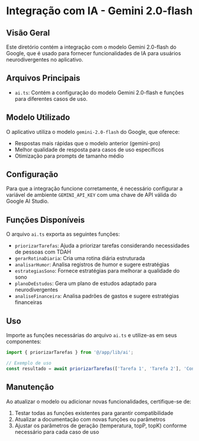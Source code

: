 # Integração com IA - Gemini 2.0-flash

## Visão Geral

Este diretório contém a integração com o modelo Gemini 2.0-flash do Google, que é usado para fornecer funcionalidades de IA para usuários neurodivergentes no aplicativo.

## Arquivos Principais

- `ai.ts`: Contém a configuração do modelo Gemini 2.0-flash e funções para diferentes casos de uso.

## Modelo Utilizado

O aplicativo utiliza o modelo `gemini-2.0-flash` do Google, que oferece:

- Respostas mais rápidas que o modelo anterior (gemini-pro)
- Melhor qualidade de resposta para casos de uso específicos
- Otimização para prompts de tamanho médio

## Configuração

Para que a integração funcione corretamente, é necessário configurar a variável de ambiente `GEMINI_API_KEY` com uma chave de API válida do Google AI Studio.

## Funções Disponíveis

O arquivo `ai.ts` exporta as seguintes funções:

- `priorizarTarefas`: Ajuda a priorizar tarefas considerando necessidades de pessoas com TDAH
- `gerarRotinaDiaria`: Cria uma rotina diária estruturada
- `analisarHumor`: Analisa registros de humor e sugere estratégias
- `estrategiasSono`: Fornece estratégias para melhorar a qualidade do sono
- `planoDeEstudos`: Gera um plano de estudos adaptado para neurodivergentes
- `analiseFinanceira`: Analisa padrões de gastos e sugere estratégias financeiras

## Uso

Importe as funções necessárias do arquivo `ai.ts` e utilize-as em seus componentes:

```typescript
import { priorizarTarefas } from '@/app/lib/ai';

// Exemplo de uso
const resultado = await priorizarTarefas(['Tarefa 1', 'Tarefa 2'], 'Contexto adicional');
```

## Manutenção

Ao atualizar o modelo ou adicionar novas funcionalidades, certifique-se de:

1. Testar todas as funções existentes para garantir compatibilidade
2. Atualizar a documentação com novas funções ou parâmetros
3. Ajustar os parâmetros de geração (temperatura, topP, topK) conforme necessário para cada caso de uso